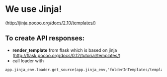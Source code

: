 # We use Jinja!
(http://jinja.pocoo.org/docs/2.10/templates/)

## To create API responses:
* **render_template** from flask which is based on jinja (http://flask.pocoo.org/docs/0.12/tutorial/templates/)
* call loader with
```
app.jinja_env.loader.get_source(app.jinja_env,'folderInTemplates/template.json')
```
